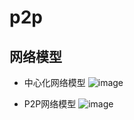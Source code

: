 # p2p

## 网络模型

* 中心化网络模型
![image](https://github.com/user-attachments/assets/3b4c679c-09de-4f5c-986c-e950e4808153)

* P2P网络模型
![image](https://github.com/user-attachments/assets/e417ac2e-68d6-4305-9b16-5e6d7a0fcdd0)
